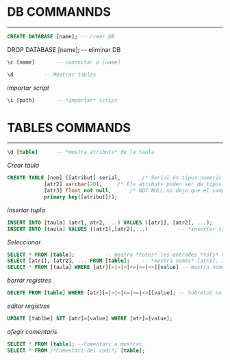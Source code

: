 DB COMMANNDS
============
***
```sql
CREATE DATABASE [name]; -- crear DB
```
DROP DATABASE [name]; 	-- eliminar DB
```sql
\c [name]		-- connectar a [name]
```
```sql
\d 			-- Mostrar taules
```
_importar script_
```sql
\i [path]		-- *importar* script
```

TABLES COMMANDS
===============
***
```sql
\d [table]		-- *mostra atributs* de la taula
```
_Crear taula_
```sql
CREATE TABLE [nom] ([atribut] serial,  		/* Serial és tipus numeric autoincremental 		      */
		    [atr2] varchar(20),		/* Els atributs poden ser de tipus integer, float, varchar... */
		    [atr3] float not null,      /* NOT NULL no deja que el campo quede vacío		      */
		    primary key([atribut]));	
```

_insertar tupla_ 
```sql
INSERT INTO [taula] (atr1, atr2, ...) VALUES ([atr1], [atr2], ...); 	-- *insertar* nova tupla
INSERT INTO [taula] VALUES ([atr1],[atr2],...) 			-- *insertar tupla
```
_Seleccionar_
```sql
SELECT * FROM [table];			-- mostra *totes* les entrades *tots* els atributs de [taula]
SELECT [atr1], [atr2], ... FROM [table];	-- *mostra només* [atr1], [atr2], ... de totes les tuples de [taula]
SELECT * FROM [taula] WHERE [atr][=|>|<|<=|>=|<>][value] -- mostra nomes els que compleixen la *condició*
```
_borrar registres_
```sql
DELETE FROM [table] WHERE [atr][=|>|<|<=|>=|<>][value];	-- Sobretot no oblidar *WHERE*
```
_editar registres_
```sql
UPDATE [tablbe] SET [atr]=[value] WHERE [atr]=[value];
```
_afegir comentaris_
```sql
SELECT * FROM [table]; --Comentari a mostrar
SELECT * FROM /*Comentari del codi*/ [table];
```
	
				





